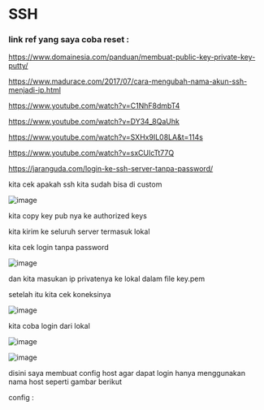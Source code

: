 # SSH

### link ref yang saya coba reset : 

https://www.domainesia.com/panduan/membuat-public-key-private-key-putty/

https://www.madurace.com/2017/07/cara-mengubah-nama-akun-ssh-menjadi-ip.html

https://www.youtube.com/watch?v=C1NhF8dmbT4

https://www.youtube.com/watch?v=DY34_8QaUhk

https://www.youtube.com/watch?v=SXHx9IL08LA&t=114s

https://www.youtube.com/watch?v=sxCUIcTt77Q

https://jaranguda.com/login-ke-ssh-server-tanpa-password/

kita cek apakah ssh kita sudah bisa di custom

![image](https://user-images.githubusercontent.com/99697182/176081253-248fb983-69c8-4053-a444-16753ba1ee8b.png)

kita copy key pub nya ke authorized keys

kita kirim ke seluruh server termasuk lokal

kita cek login tanpa password

![image](https://user-images.githubusercontent.com/99697182/176082123-7271d5cf-d03b-447a-9e1a-e533b1a7b108.png)


dan kita masukan ip privatenya ke lokal dalam file key.pem

setelah itu kita cek koneksinya

![image](https://user-images.githubusercontent.com/99697182/176091727-45cc2c59-52e3-41c9-a46f-a9c7ddc28e95.png)

kita coba login dari lokal

![image](https://user-images.githubusercontent.com/99697182/176092873-8914f0e7-fb16-4720-958e-7e6760379bd6.png)

![image](https://user-images.githubusercontent.com/99697182/176096257-5eaf0f93-0b8a-4f05-b51d-af56fa07b64f.png)

disini saya membuat config host agar dapat login hanya menggunakan nama host seperti gambar berikut



config :





